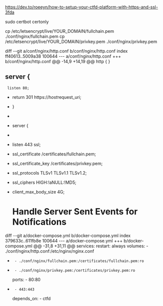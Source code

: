 https://dev.to/roeeyn/how-to-setup-your-ctfd-platform-with-https-and-ssl-3fda


sudo certbot certonly

cp /etc/letsencrypt/live/YOUR_DOMAIN/fullchain.pem ./conf/nginx/fullchain.pem
cp /etc/letsencrypt/live/YOUR_DOMAIN/privkey.pem ./conf/nginx/privkey.pem


diff --git a/conf/nginx/http.conf b/conf/nginx/http.conf
index ff40613..5009a38 100644
--- a/conf/nginx/http.conf
+++ b/conf/nginx/http.conf
@@ -14,9 +14,19 @@ http {
   }

   server {
-
     listen 80;
+    return 301 https://$host$request_uri;
+  }
+
+  server {
+
+    listen 443 ssl;

+    ssl_certificate /certificates/fullchain.pem;
+    ssl_certificate_key /certificates/privkey.pem;
+    ssl_protocols TLSv1 TLSv1.1 TLSv1.2;
+    ssl_ciphers HIGH:!aNULL:!MD5;
+
     client_max_body_size 4G;

     # Handle Server Sent Events for Notifications
diff --git a/docker-compose.yml b/docker-compose.yml
index 379633c..611fb8e 100644
--- a/docker-compose.yml
+++ b/docker-compose.yml
@@ -31,8 +31,11 @@ services:
     restart: always
     volumes:
       - ./conf/nginx/http.conf:/etc/nginx/nginx.conf
+      - ./conf/nginx/fullchain.pem:/certificates/fullchain.pem:ro
+      - ./conf/nginx/privkey.pem:/certificates/privkey.pem:ro
     ports:
       - 80:80
+      - 443:443
     depends_on:
       - ctfd

